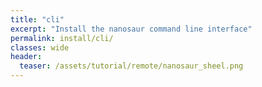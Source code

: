```yaml
---
title: "cli"
excerpt: "Install the nanosaur command line interface"
permalink: install/cli/
classes: wide
header:
  teaser: /assets/tutorial/remote/nanosaur_sheel.png
---
```


